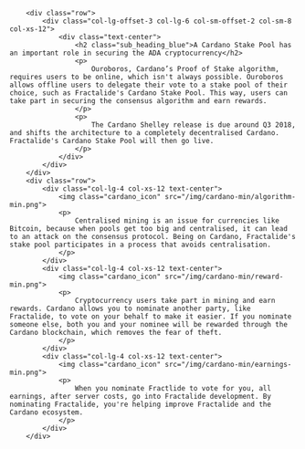         <div class="row">
            <div class="col-lg-offset-3 col-lg-6 col-sm-offset-2 col-sm-8 col-xs-12">
                <div class="text-center">
                    <h2 class="sub_heading_blue">A Cardano Stake Pool has an important role in securing the ADA cryptocurrency</h2>
                    <p>
                        Ouroboros, Cardano’s Proof of Stake algorithm, requires users to be online, which isn't always possible. Ouroboros allows offline users to delegate their vote to a stake pool of their choice, such as Fractalide's Cardano Stake Pool. This way, users can take part in securing the consensus algorithm and earn rewards.
                    </p>
                    <p>
                        The Cardano Shelley release is due around Q3 2018, and shifts the architecture to a completely decentralised Cardano. Fractalide's Cardano Stake Pool will then go live.
                    </p>
                </div>
            </div>
        </div>
        <div class="row">
            <div class="col-lg-4 col-xs-12 text-center">
                <img class="cardano_icon" src="/img/cardano-min/algorithm-min.png">
                <p>
                    Centralised mining is an issue for currencies like Bitcoin, because when pools get too big and centralised, it can lead to an attack on the consensus protocol. Being on Cardano, Fractalide's stake pool participates in a process that avoids centralisation.
                </p>
            </div>
            <div class="col-lg-4 col-xs-12 text-center">
                <img class="cardano_icon" src="/img/cardano-min/reward-min.png">
                <p>
                    Cryptocurrency users take part in mining and earn rewards. Cardano allows you to nominate another party, like Fractalide, to vote on your behalf to make it easier. If you nominate someone else, both you and your nominee will be rewarded through the Cardano blockchain, which removes the fear of theft.
                </p>
            </div>
            <div class="col-lg-4 col-xs-12 text-center">
                <img class="cardano_icon" src="/img/cardano-min/earnings-min.png">
                <p>
                    When you nominate Fractlide to vote for you, all earnings, after server costs, go into Fractalide development. By nominating Fractalide, you're helping improve Fractalide and the Cardano ecosystem.
                </p>
            </div>
        </div>
